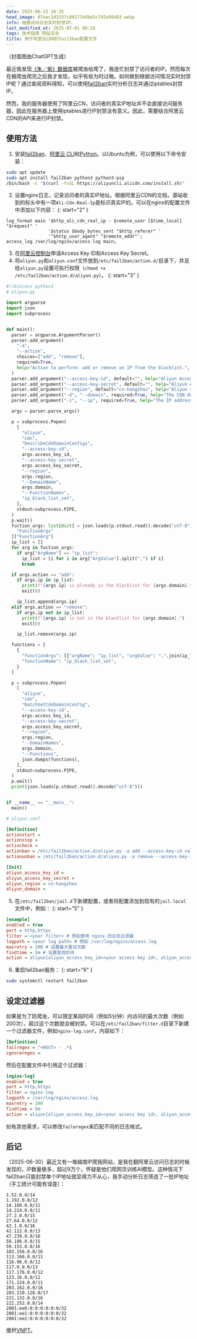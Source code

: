 ```yaml
---
date: 2025-06-15 16:35
head_image: 07aac3d3337c80177e8bd3c745a99d83.webp
info: 根据访问日志实时封禁IP。
last_modified_at: 2025-07-01 00:28
tags: 技术指南 网站日志
title: 用于阿里云CDN的fail2ban配置文件
---
```

（封面图由ChatGPT生成）

最近我发现[《朱／紫》数据库](https://sv.xzonn.top/)被爬虫给爬了，我连忙封禁了访问者的IP。然而每次在被爬虫爬完之后我才发现，似乎有些为时过晚。如何做到根据访问情况实时封禁IP呢？通过查阅资料得知，可以使用[fail2ban](https://github.com/fail2ban/fail2ban)实时分析日志并通过iptables封禁IP。

然而，我的服务器使用了阿里云CN，访问者的真实IP地址并不会直接访问服务器，因此在服务器上使用iptables进行IP封禁没有意义。因此，需要结合阿里云CDN的API来进行IP封禁。

## 使用方法

1. 安装[fail2ban](https://github.com/fail2ban/fail2ban)、[阿里云 CLI](https://help.aliyun.com/zh/cli/install-cli-on-linux)和[Python](https://www.python.org/downloads/)。以Ubuntu为例，可以使用以下命令安装：

``` bash
sudo apt update
sudo apt install fail2ban python3 python3-pip
/bin/bash -c "$(curl -fsSL https://aliyuncli.alicdn.com/install.sh)"
```

2. 设置nginx日志，记录访问者的真实IP地址。根据阿里云CDN的文档，源站收到的标头中有一项`Ali-Cdn-Real-Ip`是标识真实IP的。可以在nginx的配置文件中添加以下内容：
{: start="2" }

``` nginx
log_format main '$http_ali_cdn_real_ip - $remote_user [$time_local] "$request" '
                '$status $body_bytes_sent "$http_referer" '
                '"$http_user_agent" "$remote_addr"';
access_log /var/log/nginx/access.log main;
```

3. 在[阿里云控制台](https://ram.console.aliyun.com/)申请Access Key ID和Access Key Secret。
4. 将`aliyun.py`和`aliyun.conf`文件放到`/etc/fail2ban/action.d/`目录下，并且给`aliyun.py`设置可执行权限（`chmod +x /etc/fail2ban/action.d/aliyun.py`）。
{: start="3" }

``` python
#!/bin/env python3
# aliyun.py

import argparse
import json
import subprocess


def main():
  parser = argparse.ArgumentParser()
  parser.add_argument(
    "-a",
    "--action",
    choices=["add", "remove"],
    required=True,
    help="Action to perform: add or remove an IP from the blacklist.",
  )
  parser.add_argument("--access-key-id", default="", help="Aliyun Access Key ID.")
  parser.add_argument("--access-key-secret", default="", help="Aliyun Access Key Secret.")
  parser.add_argument("--region", default="cn-hangzhou", help="Aliyun region ID, default is cn-hangzhou.")
  parser.add_argument("-d", "--domain", required=True, help="The CDN domain to modify.")
  parser.add_argument("-i", "--ip", required=True, help="The IP address to add or remove from the blacklist.")

  args = parser.parse_args()

  p = subprocess.Popen(
    [
      "aliyun",
      "cdn",
      "DescribeCdnDomainConfigs",
      "--access-key-id",
      args.access_key_id,
      "--access-key-secret",
      args.access_key_secret,
      "--region",
      args.region,
      "--DomainName",
      args.domain,
      "--FunctionNames",
      "ip_black_list_set",
    ],
    stdout=subprocess.PIPE,
  )
  p.wait()
  fuction_args: list[dict] = json.loads(p.stdout.read().decode("utf-8"))["DomainConfigs"]["DomainConfig"][0][
    "FunctionArgs"
  ]["FunctionArg"]
  ip_list = []
  for arg in fuction_args:
    if arg["ArgName"] == "ip_list":
      ip_list = [i for i in arg["ArgValue"].split(",") if i]
      break

  if args.action == "add":
    if args.ip in ip_list:
      print(f"{args.ip} is already in the blacklist for {args.domain}.")
      exit(0)

    ip_list.append(args.ip)
  elif args.action == "remove":
    if args.ip not in ip_list:
      print(f"{args.ip} is not in the blacklist for {args.domain}.")
      exit(0)

    ip_list.remove(args.ip)

  functions = [
    {
      "functionArgs": [{"argName": "ip_list", "argValue": ",".join(ip_list)}],
      "functionName": "ip_black_list_set",
    }
  ]

  p = subprocess.Popen(
    [
      "aliyun",
      "cdn",
      "BatchSetCdnDomainConfig",
      "--access-key-id",
      args.access_key_id,
      "--access-key-secret",
      args.access_key_secret,
      "--region",
      args.region,
      "--DomainNames",
      args.domain,
      "--Functions",
      json.dumps(functions),
    ],
    stdout=subprocess.PIPE,
  )
  p.wait()
  print(json.loads(p.stdout.read().decode("utf-8")))


if __name__ == "__main__":
  main()

```

``` ini
# aliyun.conf

[Definition]
actionstart =
actionstop =
actiocheck =
actionban = /etc/fail2ban/action.d/aliyun.py -a add --access-key-id <aliyun_access_key_id> --access-key-secret <aliyun_access_key_secret> --region <aliyun_region> -d <aliyun_domain> -i <ip>
actionunban = /etc/fail2ban/action.d/aliyun.py -a remove --access-key-id <aliyun_access_key_id> --access-key-secret <aliyun_access_key_secret> --region <aliyun_region> -d <aliyun_domain> -i <ip>

[Init]
aliyun_access_key_id =
aliyun_access_key_secret =
aliyun_region = cn-hangzhou
aliyun_domain =
```

5. 在`/etc/fail2ban/jail.d`下新建配置，或者将配置添加到现有的`jail.local`文件中，例如：
{: start="5" }

``` ini
[example]
enabled = true
port = http,https
filter = <your filter> # 例如使用 nginx 的日志过滤器
logpath = <your log path> # 例如 /var/log/nginx/access.log
maxretry = 200 # 设置最大重试次数
findtime = 5m # 设置查找时间
action = aliyun[aliyun_access_key_id=<your access key id>, aliyun_access_key_secret=<your access key secret>, aliyun_region=<your region>, aliyun_domain=<your domain>]
```

6. 重启fail2ban服务：
{: start="6" }

```bash
sudo systemctl restart fail2ban
```

## 设定过滤器

如果是为了防爬虫，可以限定某段时间（例如5分钟）内访问的最大次数（例如200次），超过这个次数就会被封禁。可以在`/etc/fail2ban/filter.d`目录下新建一个过滤器文件，例如`nginx-log.conf`，内容如下：

``` ini
[Definition]
failregex = ^<HOST> - .*$
ignoreregex =
```

然后在配置文件中引用这个过滤器：

``` ini
[nginx-log]
enabled = true
port = http,https
filter = nginx-log
logpath = /var/log/nginx/access.log
maxretry = 200
findtime = 5m
action = aliyun[aliyun_access_key_id=<your access key id>, aliyun_access_key_secret=<your access key secret>, aliyun_region=<your region>, aliyun_domain=<your domain>]
```

如有其他需求，可以修改`faileregex`来匹配不同的日志格式。

## 后记
（2025-06-30）最近又有一堆越南IP爬我网站，是我在翻阿里云访问日志的时候发现的，IP数量极多，超过9万个，怀疑是他们爬网页训练AI模型。这种情况下fail2ban只能封禁单个IP地址就显得力不从心，我手动分析日志筛选了一批IP地址（手工统计可能有误差）：

```
1.52.0.0/14
1.192.0.0/12
14.160.0.0/11
14.224.0.0/11
27.2.0.0/15
27.64.0.0/12
42.1.0.0/16
42.112.0.0/13
47.239.0.0/16
58.186.0.0/15
59.153.0.0/16
103.156.0.0/16
113.160.0.0/11
116.96.0.0/12
117.0.0.0/13
117.176.0.0/12
123.16.0.0/12
171.224.0.0/11
203.162.0.0/16
203.210.128.0/17
221.132.0.0/16
222.252.0.0/14
2001:ee0:0:0:0:0:0:0/32
2001:ee1:0:0:0:0:0:0/32
2001:ee2:0:0:0:0:0:0/32
```

傻屄[VNPT](https://vnpt.com.vn/)。
